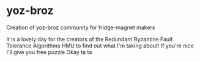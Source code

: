 # yoz-broz
Creation of yoz-broz community for fridge-magnet makers

It is a lovely day for the creators of the Redundant Byzantine Fault Tolerance Algorithms 
HMU to find out what I'm taking about!
If you're nice I'll give you free puzzle 
Okay ta ta

